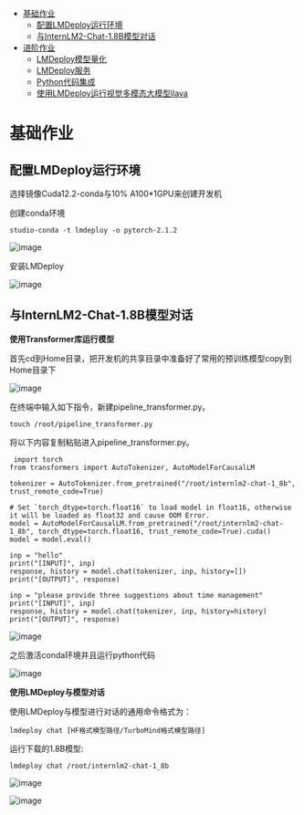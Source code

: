 - [基础作业](#基础作业)
   - [配置LMDeploy运行环境](#配置LMDeploy运行环境)
   - [与InternLM2-Chat-1.8B模型对话](#与InternLM2-Chat-1.8B模型对话)
- [进阶作业](#进阶作业)
   - [LMDeploy模型量化](#LMDeploy模型量化)
   - [LMDeploy服务](#LMDeploy服务)
   - [Python代码集成](#Python代码集成)
   - [使用LMDeploy运行视觉多模态大模型llava](#使用LMDeploy运行视觉多模态大模型llava)

# 基础作业

## 配置LMDeploy运行环境

选择镜像Cuda12.2-conda与10% A100*1GPU来创建开发机

创建conda环境

	studio-conda -t lmdeploy -o pytorch-2.1.2

![image](https://github.com/kalabiqlx/InternLM2-Tutorial-Assignment/assets/102224466/7cee8b7a-8ef5-4be2-a9aa-7d4e10e7d856)

安装LMDeploy

![image](https://github.com/kalabiqlx/InternLM2-Tutorial-Assignment/assets/102224466/8acd1286-8e16-4162-9390-ed62bb90736a)


## 与InternLM2-Chat-1.8B模型对话

**使用Transformer库运行模型**

首先cd到Home目录，把开发机的共享目录中准备好了常用的预训练模型copy到Home目录下

![image](https://github.com/kalabiqlx/InternLM2-Tutorial-Assignment/assets/102224466/d8bfabd4-b878-4473-a53d-3840cb78047f)

在终端中输入如下指令，新建pipeline_transformer.py。

	touch /root/pipeline_transformer.py
 
 将以下内容复制粘贴进入pipeline_transformer.py。
 
	 import torch
	from transformers import AutoTokenizer, AutoModelForCausalLM
	
	tokenizer = AutoTokenizer.from_pretrained("/root/internlm2-chat-1_8b", trust_remote_code=True)
	
	# Set `torch_dtype=torch.float16` to load model in float16, otherwise it will be loaded as float32 and cause OOM Error.
	model = AutoModelForCausalLM.from_pretrained("/root/internlm2-chat-1_8b", torch_dtype=torch.float16, trust_remote_code=True).cuda()
	model = model.eval()
	
	inp = "hello"
	print("[INPUT]", inp)
	response, history = model.chat(tokenizer, inp, history=[])
	print("[OUTPUT]", response)
	
	inp = "please provide three suggestions about time management"
	print("[INPUT]", inp)
	response, history = model.chat(tokenizer, inp, history=history)
	print("[OUTPUT]", response)

![image](https://github.com/kalabiqlx/InternLM2-Tutorial-Assignment/assets/102224466/07288214-7694-4ca0-ac46-cc6c7ea47d1a)

 之后激活conda环境并且运行python代码

 ![image](https://github.com/kalabiqlx/InternLM2-Tutorial-Assignment/assets/102224466/82e2e0f3-b810-4bc4-9702-00f9f5f672b9)

**使用LMDeploy与模型对话**

使用LMDeploy与模型进行对话的通用命令格式为：

	lmdeploy chat [HF格式模型路径/TurboMind格式模型路径]

运行下载的1.8B模型:

	lmdeploy chat /root/internlm2-chat-1_8b

![image](https://github.com/kalabiqlx/InternLM2-Tutorial-Assignment/assets/102224466/b399b3a4-a528-4f38-8997-63579602e990)


![image](https://github.com/kalabiqlx/InternLM2-Tutorial-Assignment/assets/102224466/150b6ec0-8c41-4831-a7a6-9d83cf18cf43)

